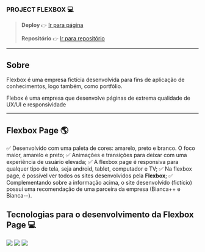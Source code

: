 ### PROJECT FLEXBOX 💻
> **Deploy** `👉` [Ir para página](testing.com)
> 
> **Repositório** `👉` [Ir para repositório](https://github.com/eupedrobarbosa03/flexbox-page/)

---

## Sobre 
Flexbox é uma empresa fictícia desenvolvida para fins de aplicação de conhecimentos, logo também, como portfólio.

Flebox é uma empresa que desenvolve páginas de extrema qualidade de UX/UI e responsividade

--- 

## Flexbox Page 🌎

✅ Desenvolvido com uma paleta de cores: amarelo, preto e branco. O foco maior, amarelo e preto;
✅ Animações e transições para deixar com uma experiência de usuário elevada;
✅ A flexbox page é responsiva para qualquer tipo de tela, seja android, tablet, computador e TV;
✅ Na flexbox page, é possível ver todos os sites desenvolvidos pela **Flexbox**;
✅ Complementando sobre a informação acima, o site desenvolvido (fictício) possui uma recomendação de uma parceira da empresa (Bianca++ e Bianca--).


## Tecnologias para o desenvolvimento da Flexbox Page 💻
<div align="left">
  <img src="https://img.shields.io/badge/HTML5-E34F26?style=for-the-badge&logo=html5&logoColor=fff" />
  <img src="https://img.shields.io/badge/CSS3-1572B6?style=for-the-badge&logo=css3&logoColor=fff" />
  <img src="https://img.shields.io/badge/JavaScript-F7DF1E?style=for-the-badge&logo=javascript&logoColor=000" />
</div>
